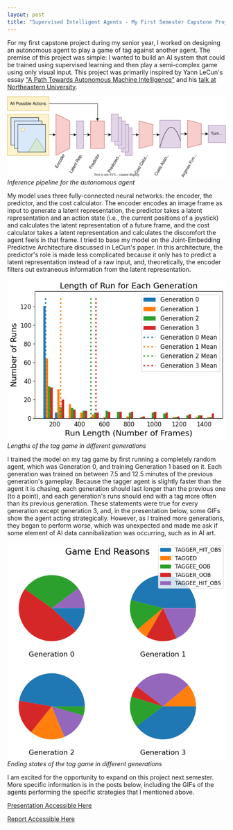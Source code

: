 ```yaml
---
layout: post
title: "Supervised Intelligent Agents - My First Semester Capstone Project"
---
```


For my first capstone project during my senior year, I worked on designing an autonomous agent to play a game of tag against another agent.  The premise of this project was simple: I wanted to build an AI system that could be trained using supervised learning and then play a semi-complex game using only visual input.  This project was primarily inspired by Yann LeCun's essay ["A Path Towards Autonomous Machine Intelligence"](https://openreview.net/pdf?id=BZ5a1r-kVsf) and his [talk at Northeastern University](https://www.youtube.com/watch?v=mViTAXCg1xQ). 

![](/public/content/2023/inference.svg)
*Inference pipeline for the autonomous agent* 

My model uses three fully-connected neural networks: the encoder, the predictor, and the cost calculator.  The encoder encodes an image frame as input to generate a latent representation, the predictor takes a latent representation and an action state (i.e., the current positions of a joystick) and calculates the latent representation of a future frame, and the cost calculator takes a latent representation and calculates the discomfort the agent feels in that frame.  I tried to base my model on the Joint-Embedding Predictive Architecture discussed in LeCun's paper.  In this architecture, the predictor's role is made less complicated because it only has to predict a latent representation instead of a raw input, and, theoretically, the encoder filters out extraneous information from the latent representation. 

![](/public/content/2023/run_lens.png)
*Lengths of the tag game in different generations* 

I trained the model on my tag game by first running a completely random agent, which was Generation 0, and training Generation 1 based on it.  Each generation was trained on between 7.5 and 12.5 minutes of the previous generation's gameplay.  Because the tagger agent is slightly faster than the agent it is chasing, each generation should last longer than the previous one (to a point), and each generation's runs should end with a tag more often than its previous generation.  These statements were true for every generation except generation 3, and, in the presentation below, some GIFs show the agent acting strategically.  However, as I trained more generations, they began to perform worse, which was unexpected and made me ask if some element of AI data cannibalization was occurring, such as in AI art. 

![](/public/content/2023/run_ends.png)
*Ending states of the tag game in different generations* 

I am excited for the opportunity to expand on this project next semester.  More specific information is in the posts below, including the GIFs of the agents performing the specific strategies that I mentioned above. 

[Presentation Accessible Here](/public/content/2023/capstone_1.pptx)  

[Report Accessible Here](/public/content/2023/capstone_1.pdf) 